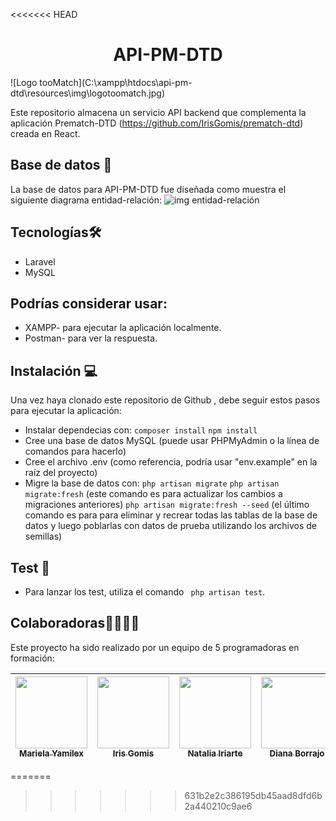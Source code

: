 <<<<<<< HEAD
<h1 align="center"> API-PM-DTD</h1> 
![Logo tooMatch](C:\xampp\htdocs\api-pm-dtd\resources\img\logotoomatch.jpg)

Este repositorio almacena un servicio API backend que complementa la aplicación Prematch-DTD (https://github.com/IrisGomis/prematch-dtd) creada en React.



## Base de datos 📖

La base de datos para API-PM-DTD fue diseñada como muestra el siguiente diagrama entidad-relación:
![img entidad-relación](C:\xampp\htdocs\api-pm-dtd\resources\img\mysql.jpg)








## Tecnologías🛠️  

- Laravel
- MySQL


## Podrías considerar usar: 

- XAMPP- para ejecutar la aplicación localmente.
- Postman- para ver la respuesta. 


## Instalación 💻
Una vez haya clonado este repositorio de Github , debe seguir estos pasos para ejecutar la aplicación:

- Instalar dependecias con: `composer install`  `npm install`
- Cree una base de datos MySQL (puede usar PHPMyAdmin o la línea de comandos para hacerlo)
- Cree el archivo .env (como referencia, podría usar "env.example" en la raíz del proyecto)
- Migre la base de datos con:  `php artisan migrate`  `php artisan migrate:fresh` (este comando es para actualizar los cambios a migraciones anteriores)  `php artisan migrate:fresh --seed` (el último comando es para para eliminar y recrear todas las tablas de la base de datos y luego poblarlas con datos de prueba utilizando los archivos de semillas)


## Test 🧾
- Para lanzar los test, utiliza el comando ` php artisan test`.



 ## Colaboradoras:family_woman_woman_girl_girl:
Este proyecto ha sido realizado por un equipo de 5 programadoras en formación:

| [<img src="https://avatars.githubusercontent.com/u/117082608?v=4" width=115><br><sub>Mariela Yamilex </sub>](https://github.com/MarielaYamilex70) |  [<img src="https://avatars.githubusercontent.com/u/117083641?v=4" width=115><br><sub>Iris Gomis </sub>](https://github.com/IrisGomis) |  [<img src="https://avatars.githubusercontent.com/u/117080419?v=4" width=115><br><sub>Natalia Iriarte</sub>](https://github.com/Natalia-irlo) | [<img src="https://avatars.githubusercontent.com/u/90630004?v=4" width=115><br><sub>Diana Borrajo</sub>](https://github.com/Dianab177) | [<img src="https://avatars.githubusercontent.com/u/117688044?v=4" width=115><br><sub>Irene Fernández</sub>](https://github.com/irenefl) |
| :---: | :---: | :---: | :---: | :---: |
=======
>>>>>>> 631b2e2c386195db45aad8dfd6b2a440210c9ae6
